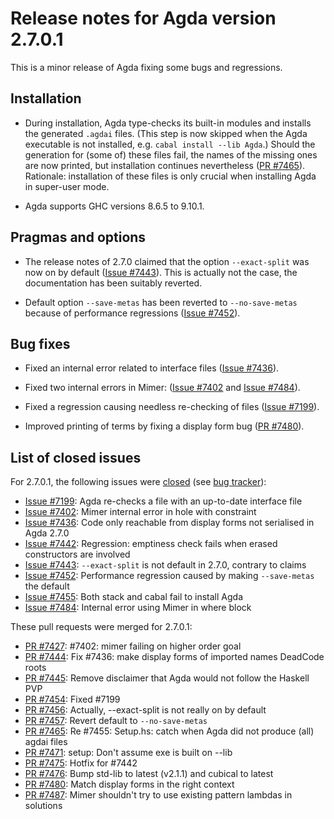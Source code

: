 Release notes for Agda version 2.7.0.1
======================================

This is a minor release of Agda fixing some bugs and regressions.

Installation
------------

* During installation, Agda type-checks its built-in modules and installs the generated `.agdai` files.
  (This step is now skipped when the Agda executable is not installed, e.g. `cabal install --lib Agda`.)
  Should the generation for (some of) these files fail, the names of the missing ones are now printed,
  but installation continues nevertheless ([PR #7465](https://github.com/agda/agda/pull/7465)).
  Rationale: installation of these files is only crucial when installing Agda in super-user mode.

* Agda supports GHC versions 8.6.5 to 9.10.1.

Pragmas and options
-------------------

* The release notes of 2.7.0 claimed that the option `--exact-split` was now on by default
  ([Issue #7443](https://github.com/agda/agda/issues/7443)).
  This is actually not the case, the documentation has been suitably reverted.

* Default option `--save-metas` has been reverted to `--no-save-metas` because of performance regressions
  ([Issue #7452](https://github.com/agda/agda/issues/7452)).

Bug fixes
---------

* Fixed an internal error related to interface files
  ([Issue #7436](https://github.com/agda/agda/issues/7436)).

* Fixed two internal errors in Mimer:
  ([Issue #7402](https://github.com/agda/agda/issues/7402) and
  [Issue #7484](https://github.com/agda/agda/issues/7484)).

* Fixed a regression causing needless re-checking of files
  ([Issue #7199](https://github.com/agda/agda/issues/7199)).

* Improved printing of terms by fixing a display form bug
  ([PR #7480](https://github.com/agda/agda/issues/7480)).

List of closed issues
---------------------

For 2.7.0.1, the following issues were
[closed](https://github.com/agda/agda/issues?q=is%3Aissue+milestone%3A2.7.0.1+is%3Aclosed)
(see [bug tracker](https://github.com/agda/agda/issues)):

- [Issue #7199](https://github.com/agda/agda/issues/7199): Agda re-checks a file with an up-to-date interface file
- [Issue #7402](https://github.com/agda/agda/issues/7402): Mimer internal error in hole with constraint
- [Issue #7436](https://github.com/agda/agda/issues/7436): Code only reachable from display forms not serialised in Agda 2.7.0
- [Issue #7442](https://github.com/agda/agda/issues/7442): Regression: emptiness check fails when erased constructors are involved
- [Issue #7443](https://github.com/agda/agda/issues/7443): `--exact-split` is not default in 2.7.0, contrary to claims
- [Issue #7452](https://github.com/agda/agda/issues/7452): Performance regression caused by making `--save-metas` the default
- [Issue #7455](https://github.com/agda/agda/issues/7455): Both stack and cabal fail to install Agda
- [Issue #7484](https://github.com/agda/agda/issues/7484): Internal error using Mimer in where block

These pull requests were merged for 2.7.0.1:

- [PR #7427](https://github.com/agda/agda/issues/7427): #7402: mimer failing on higher order goal
- [PR #7444](https://github.com/agda/agda/issues/7444): Fix #7436: make display forms of imported names DeadCode roots
- [PR #7445](https://github.com/agda/agda/issues/7445): Remove disclaimer that Agda would not follow the Haskell PVP
- [PR #7454](https://github.com/agda/agda/issues/7454): Fixed #7199
- [PR #7456](https://github.com/agda/agda/issues/7456): Actually, --exact-split is not really on by default
- [PR #7457](https://github.com/agda/agda/issues/7457): Revert default to `--no-save-metas`
- [PR #7465](https://github.com/agda/agda/issues/7465): Re #7455: Setup.hs: catch when Agda did not produce (all) agdai files
- [PR #7471](https://github.com/agda/agda/issues/7471): setup: Don't assume exe is built on --lib
- [PR #7475](https://github.com/agda/agda/issues/7475): Hotfix for #7442
- [PR #7476](https://github.com/agda/agda/issues/7476): Bump std-lib to latest (v2.1.1) and cubical to latest
- [PR #7480](https://github.com/agda/agda/issues/7480): Match display forms in the right context
- [PR #7487](https://github.com/agda/agda/issues/7487): Mimer shouldn't try to use existing pattern lambdas in solutions
